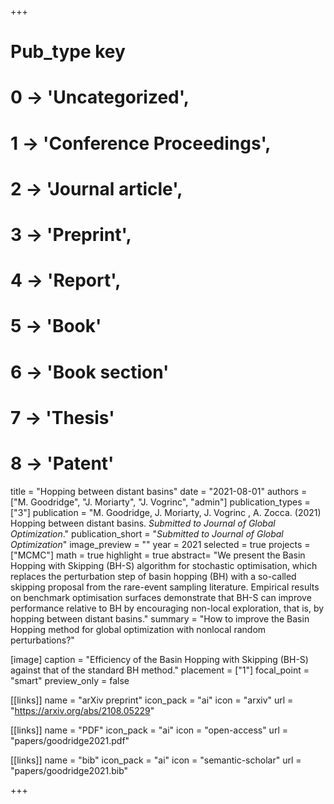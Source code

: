 +++
# Pub_type key
# 0 -> 'Uncategorized',
# 1 -> 'Conference Proceedings',
# 2 -> 'Journal article',
# 3 -> 'Preprint',
# 4 -> 'Report',
# 5 -> 'Book'
# 6 -> 'Book section'
# 7 -> 'Thesis'
# 8 -> 'Patent'

title = "Hopping between distant basins"
date = "2021-08-01"
authors = ["M. Goodridge", "J. Moriarty", "J. Vogrinc", "admin"]
publication_types = ["3"]
publication =  "M. Goodridge, J. Moriarty, J. Vogrinc , A. Zocca. (2021) Hopping between distant basins. _Submitted to Journal of Global Optimization_."
publication_short = "_Submitted to Journal of Global Optimization_"
image_preview = ""
year = 2021
selected = true
projects = ["MCMC"]
math = true
highlight = true
abstract= "We present the Basin Hopping with Skipping (BH-S) algorithm for stochastic optimisation, which replaces the perturbation step of basin hopping (BH) with a so-called skipping proposal from the rare-event sampling literature. Empirical results on benchmark optimisation surfaces demonstrate that BH-S can improve performance relative to BH by encouraging non-local exploration, that is, by hopping between distant basins."
summary = "How to improve the Basin Hopping method for global optimization with nonlocal random perturbations?"

[image]
  caption = "Efficiency of the Basin Hopping with Skipping (BH-S) against that of the standard BH method."
  placement = ["1"]
  focal_point = "smart"
  preview_only = false

[[links]]
  name = "arXiv preprint"
  icon_pack = "ai"
  icon = "arxiv"
  url = "https://arxiv.org/abs/2108.05229"

[[links]]
  name = "PDF"
  icon_pack = "ai"
  icon = "open-access"
  url = "papers/goodridge2021.pdf"

[[links]]
  name = "bib"
  icon_pack = "ai"
  icon = "semantic-scholar"
  url = "papers/goodridge2021.bib"

+++
